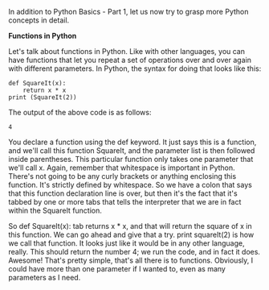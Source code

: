 In addition to Python Basics - Part 1, let us now try to grasp more Python concepts in detail.

**Functions in Python**

Let's talk about functions in Python. Like with other languages, you can have functions that let you repeat a set of operations over and over again with different parameters. In Python, the syntax for doing that looks like this:

```
def SquareIt(x):
    return x * x
print (SquareIt(2))
```

The output of the above code is as follows:

```
4
```

You declare a function using the def keyword. It just says this is a function, and we'll call this function SquareIt, and the parameter list is then followed inside parentheses. This particular function only takes one parameter that we'll call x. Again, remember that whitespace is important in Python. There's not going to be any curly brackets or anything enclosing this function. It's strictly defined by whitespace. So we have a colon that says that this function declaration line is over, but then it's the fact that it's tabbed by one or more tabs that tells the interpreter that we are in fact within the SquareIt function.

So def SquareIt(x): tab returns x * x, and that will return the square of x in this function. We can go ahead and give that a try. print squareIt(2) is how we call that function. It looks just like it would be in any other language, really. This should return the number 4; we run the code, and in fact it does. Awesome! That's pretty simple, that's all there is to functions. Obviously, I could have more than one parameter if I wanted to, even as many parameters as I need.
